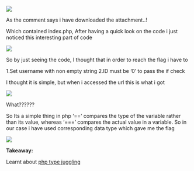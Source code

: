 ![](https://paper-attachments.dropbox.com/s_5BFC514CDB77BAE41D266A3929E09BF4A037693D98B0F9DBA01B00747655E671_1559026954596_Screen+Shot+2019-05-28+at+12.32.20+PM.png)


As the comment says i have downloaded the attachment..!

Which contained index.php, After having a quick look on the code i just noticed this interesting part of code
 

![](https://paper-attachments.dropbox.com/s_5BFC514CDB77BAE41D266A3929E09BF4A037693D98B0F9DBA01B00747655E671_1559027103837_Screen+Shot+2019-05-28+at+12.34.20+PM.png)


So by just seeing the code, I thought that in order to reach the flag i have to 

1.Set username with non empty string 
2.ID must be ’0’ to pass the if check

I thought it is simple, but when i accessed the url this is what i got

![](https://paper-attachments.dropbox.com/s_5BFC514CDB77BAE41D266A3929E09BF4A037693D98B0F9DBA01B00747655E671_1559027325300_Screen+Shot+2019-05-28+at+12.38.24+PM.png)


What??????

So Its a simple thing in php ‘==’ compares the type of the variable rather than its value, whereas ‘===’ compares the actual value in a variable.
So in our case i have used corresponding data type which gave me the flag

![](https://paper-attachments.dropbox.com/s_5BFC514CDB77BAE41D266A3929E09BF4A037693D98B0F9DBA01B00747655E671_1559027782649_Screen+Shot+2019-05-28+at+12.44.03+PM.png)


**Takeaway:**

Learnt about [php type juggling](https://www.php.net/manual/en/language.types.type-juggling.php)

